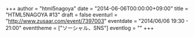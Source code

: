 +++
author = "html5nagoya"
date = "2014-06-06T00:00:00+09:00"
title = "HTML5NAGOYA #13"
draft = false
eventurl = "http://www.zusaar.com/event/7397003"
eventdate = "2014/06/06 19:30 - 21:00"
eventtheme = ["ソーシャル、SNS"]
eventlog = ""
+++
